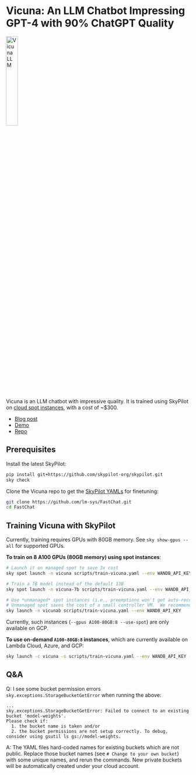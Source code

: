 # Vicuna: An LLM Chatbot Impressing GPT-4 with 90% ChatGPT Quality

<img src="https://vicuna.lmsys.org/favicon.jpeg" width="25%" alt="Vicuna LLM"/>

Vicuna is an LLM chatbot with impressive quality. It is trained using SkyPilot on [cloud spot instances](https://skypilot.readthedocs.io/en/latest/examples/spot-jobs.html), with a cost of ~$300.

* [Blog post](https://vicuna.lmsys.org/)
* [Demo](https://chat.lmsys.org/)
* [Repo](https://github.com/lm-sys/FastChat)

## Prerequisites
Install the latest SkyPilot:
```bash
pip install git+https://github.com/skypilot-org/skypilot.git
sky check
```
Clone the Vicuna repo to get the [SkyPilot YAMLs](https://github.com/lm-sys/FastChat/tree/main/scripts) for finetuning:
```bash
git clone https://github.com/lm-sys/FastChat.git
cd FastChat
```

## Training Vicuna with SkyPilot
Currently, training requires GPUs with 80GB memory.  See `sky show-gpus --all` for supported GPUs.

**To train on 8 A100 GPUs (80GB memory) using spot instances**:
```bash
# Launch it on managed spot to save 3x cost
sky spot launch -n vicuna scripts/train-vicuna.yaml --env WANDB_API_KEY

# Train a 7B model instead of the default 13B
sky spot launch -n vicuna-7b scripts/train-vicuna.yaml --env WANDB_API_KEY --env MODEL_SIZE=7

# Use *unmanaged* spot instances (i.e., preemptions won't get auto-recovered).
# Unmanaged spot saves the cost of a small controller VM.  We recommend using managed spot as above.
sky launch -n vicunab scripts/train-vicuna.yaml --env WANDB_API_KEY
```
Currently, such instances (`--gpus A100-80GB:8 --use-spot`) are only available on GCP.

**To use on-demand `A100-80GB:8` instances**, which are currently available on Lambda Cloud, Azure, and GCP:
```bash
sky launch -c vicuna -s scripts/train-vicuna.yaml --env WANDB_API_KEY --no-use-spot
```


## Q&A

Q: I see some bucket permission errors `sky.exceptions.StorageBucketGetError` when running the above:
```
...
sky.exceptions.StorageBucketGetError: Failed to connect to an existing bucket 'model-weights'.
Please check if:
  1. the bucket name is taken and/or
  2. the bucket permissions are not setup correctly. To debug, consider using gsutil ls gs://model-weights.
```

A: The YAML files hard-coded names for existing buckets which are not public. Replace those bucket names (see `# Change to your own bucket`) with some unique names, and rerun the commands. New private buckets will be automatically created under your cloud account.